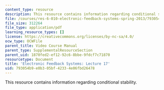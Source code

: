 ```yaml
---
content_type: resource
description: This resource contains information regarding conditional stability.
file: /courses/res-6-010-electronic-feedback-systems-spring-2013/793054b9e0b305bf42334e06fbd26478_MITRES_6-010S13_lec17.pdf
file_size: 312264
file_type: application/pdf
learning_resource_types: []
license: https://creativecommons.org/licenses/by-nc-sa/4.0/
ocw_type: OCWFile
parent_title: Video Course Manual
parent_type: SupplementalResourceSection
parent_uid: 1870fed2-ef12-92c6-8bbe-9fdcf7c71870
resourcetype: Document
title: 'Electronic Feedback Systems: Lecture 17'
uid: 793054b9-e0b3-05bf-4233-4e06fbd26478
---
```

This resource contains information regarding conditional stability.